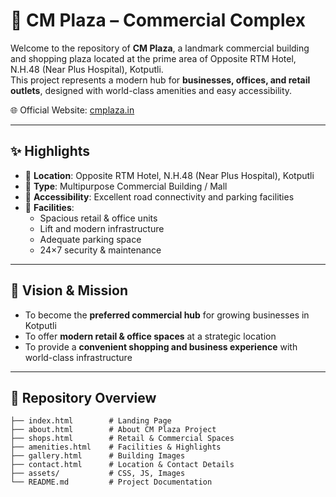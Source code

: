 # 🏢 CM Plaza – Commercial Complex

Welcome to the repository of **CM Plaza**, a landmark commercial building and shopping plaza located at the prime area of Opposite RTM Hotel, N.H.48 (Near Plus Hospital), Kotputli.  
This project represents a modern hub for **businesses, offices, and retail outlets**, designed with world-class amenities and easy accessibility.

🌐 Official Website: [cmplaza.in](https://www.cmplaza.in)

---

## ✨ Highlights

- 📍 **Location**: Opposite RTM Hotel, N.H.48 (Near Plus Hospital), Kotputli  
- 🏬 **Type**: Multipurpose Commercial Building / Mall  
- 🚗 **Accessibility**: Excellent road connectivity and parking facilities  
- 🌟 **Facilities**:  
  - Spacious retail & office units  
  - Lift and modern infrastructure  
  - Adequate parking space  
  - 24×7 security & maintenance  

---

## 🏬 Vision & Mission

- To become the **preferred commercial hub** for growing businesses in Kotputli  
- To offer **modern retail & office spaces** at a strategic location  
- To provide a **convenient shopping and business experience** with world-class infrastructure  

---

## 📂 Repository Overview

```plaintext
├── index.html        # Landing Page
├── about.html        # About CM Plaza Project
├── shops.html        # Retail & Commercial Spaces
├── amenities.html    # Facilities & Highlights
├── gallery.html      # Building Images
├── contact.html      # Location & Contact Details
├── assets/           # CSS, JS, Images
└── README.md         # Project Documentation
